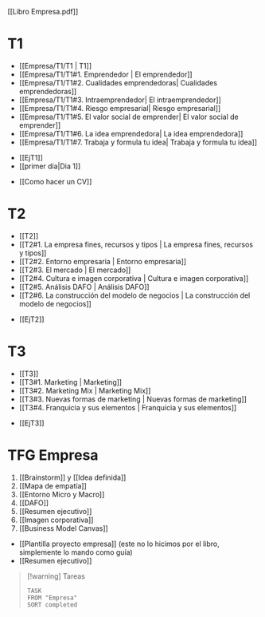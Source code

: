 [[Libro Empresa.pdf]]
# T1

- [[Empresa/T1/T1 | T1]]
- [[Empresa/T1/T1#1. Emprendedor | El emprendedor]] 
- [[Empresa/T1/T1#2. Cualidades emprendedoras| Cualidades emprendedoras]]
- [[Empresa/T1/T1#3. Intraemprendedor| El intraemprendedor]]
- [[Empresa/T1/T1#4. Riesgo empresarial| Riesgo empresarial]]
- [[Empresa/T1/T1#5. El valor social de emprender| El valor social de emprender]]
- [[Empresa/T1/T1#6. La idea emprendedora| La idea emprendedora]]
- [[Empresa/T1/T1#7. Trabaja y formula tu idea| Trabaja y formula tu idea]]

+ [[EjT1]]
+ [[primer día|Dia 1]]

- [[Como hacer un CV]]

# T2
- [[T2]]
- [[T2#1. La empresa fines, recursos y tipos | La empresa fines, recursos y tipos]]
- [[T2#2. Entorno empresaria | Entorno empresaria]]
- [[T2#3. El mercado | El mercado]]
- [[T2#4. Cultura e imagen corporativa | Cultura e imagen corporativa]]
- [[T2#5. Análisis DAFO | Análisis DAFO]]
- [[T2#6. La construcción del modelo de negocios | La construcción del modelo de negocios]]

+ [[EjT2]]

# T3
- [[T3]]
- [[T3#1. Marketing | Marketing]]
- [[T3#2. Marketing Mix | Marketing Mix]]
- [[T3#3. Nuevas formas de marketing | Nuevas formas de marketing]]
- [[T3#4. Franquicia y sus elementos | Franquicia y sus elementos]]

+ [[EjT3]]


# TFG Empresa
1. [[Brainstorm]] y [[Idea definida]]
2. [[Mapa de empatía]]
3. [[Entorno Micro y Macro]] 
4. [[DAFO]]
5. [[Resumen ejecutivo]]
6. [[Imagen corporativa]]
7. [[Business Model Canvas]]

+ [[Plantilla proyecto empresa]] (este no lo hicimos por el libro, simplemente lo mando como guía)
+ [[Resumen ejecutivo]]




> [!warning] Tareas
> ```dataview
> TASK 
> FROM "Empresa"
> SORT completed
> ```
